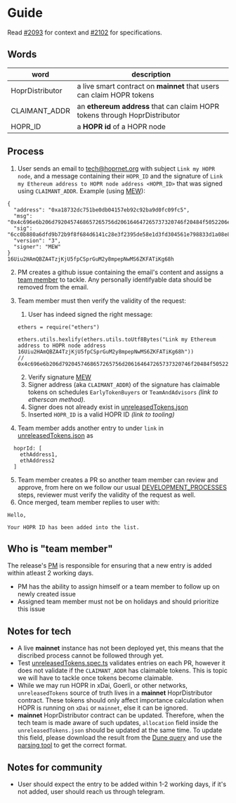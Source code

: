 # Guide

Read [#2093](https://github.com/hoprnet/hoprnet/issues/2093) for context and [#2102](https://github.com/hoprnet/hoprnet/issues/2102) for specifications.

## Words

| word            | description                                                                |
| --------------- | -------------------------------------------------------------------------- |
| HoprDistributor | a live smart contract on **mainnet** that users can claim HOPR tokens      |
| CLAIMANT_ADDR   | an **ethereum address** that can claim HOPR tokens through HoprDistributor |
| HOPR_ID         | a **HOPR id** of a HOPR node                                               |

## Process

1. User sends an email to tech@hoprnet.org with subject `Link my HOPR node`, and a message containing their `HOPR_ID` and the signature of `Link my Ethereum address to HOPR node address <HOPR_ID>` that was signed using `CLAIMANT_ADDR`. Example (using [MEW](https://www.myetherwallet.com/wallet/sign)):

```
{
  "address": "0xa18732dc751be0db04157eb92c92ba9d0fc09fc5",
  "msg": "0x4c696e6b206d7920457468657265756d206164647265737320746f20484f5052206e6f646520616464726573732031365569753248416d51425a4134547a6a4b6a553566704353707247754d3279386d7065704e774d53365a4b464154694b67363868",
  "sig": "6cc0b880a6dfd9b72b9f8f684d6141c28e3f2395de58e1d3fd304561e798833d1a08e8317a5e6a5bd7585751abda7b30484cbec09492391fb2ccbd575ed7df431c",
  "version": "3",
  "signer": "MEW"
}
16Uiu2HAmQBZA4TzjKjU5fpCSprGuM2y8mpepNwMS6ZKFATiKg68h
```

2. PM creates a github issue containing the email's content and assigns a [team member](#who-is-team-member) to tackle. Any personally identifyable data should be removed from the email.
3. Team member must then verify the validity of the request:

   1. User has indeed signed the right message:

   ```
   ethers = require("ethers")

   ethers.utils.hexlify(ethers.utils.toUtf8Bytes("Link my Ethereum address to HOPR node address 16Uiu2HAmQBZA4TzjKjU5fpCSprGuM2y8mpepNwMS6ZKFATiKg68h"))
   // 0x4c696e6b206d7920457468657265756d206164647265737320746f20484f5052206e6f646520616464726573732031365569753248416d51425a4134547a6a4b6a553566704353707247754d3279386d7065704e774d53365a4b464154694b67363868
   ```

   2. Verify signature [MEW](https://www.myetherwallet.com/wallet/verify)
   3. Signer address (aka `CLAIMANT_ADDR`) of the signature has claimable tokens on schedules `EarlyTokenBuyers` or `TeamAndAdvisors` _(link to etherscan method)_.
   4. Signer does not already exist in [unreleasedTokens.json](./packages/cover-traffic-daemon/src/unreleasedTokens.json)
   5. Inserted `HOPR_ID` is a valid HOPR ID _(link to tooling)_

4. Team member adds another entry to under `link` in [unreleasedTokens.json](./packages/cover-traffic-daemon/src/unreleasedTokens.json) as

```
  hoprId: [
    ethAddress1,
    ethAddress2
  ]
```

5. Team member creates a PR so another team member can review and approve, from here on we follow our usual [DEVELOPMENT_PROCESSES](./.processes/development.md) steps, reviewer must verify the validity of the request as well.
6. Once merged, team member replies to user with:

```
Hello,

Your HOPR ID has been added into the list.
```

## Who is "team member"

The release's [PM](./.processes/development.md) is responsible for ensuring that a new entry is added within atleast 2 working days.

- PM has the ability to assign himself or a team member to follow up on newly created issue
- Assigned team member must not be on holidays and should prioritize this issue

## Notes for tech

- A live **mainnet** instance has not been deployed yet, this means that the discribed process cannot be followed through yet.
- Test [unreleasedTokens.spec.ts](./packages/cover-traffic/unreleasedTokens.json) validates entries on each PR, however it does not validate if the `CLAIMANT_ADDR` has claimable tokens. This is topic we will have to tackle once tokens become claimable.
- While we may run HOPR in xDai, Goerli, or other networks, `unreleasedTokens` source of truth lives in a **mainnet** HoprDistributor contract. These tokens should only affect importance calculation when HOPR is running on `xDai` or `mainnet`, else it can be ignored.
- **mainnet** HoprDistributor contract can be updated. Therefore, when the tech team is made aware of such updates, `allocation` field inside the `unreleasedTokens.json` should be updated at the same time. To update this field, please download the result from the [Dune query](https://dune.xyz/queries/237335/444204) and use the [parsing tool](https://github.com/hoprnet/hopr-devrel/tree/parse-unrelased-token/parse-unreleased-token) to get the correct format.

## Notes for community

- User should expect the entry to be added within 1-2 working days, if it's not added, user should reach us through telegram.
